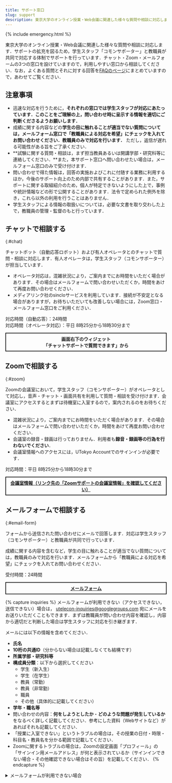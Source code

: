 ```yaml
---
title: サポート窓口
slug: support
description: 東京大学のオンライン授業・Web会議に関連した様々な質問や相談に対応します．チャット・Zoom・メールフォームの3つの窓口を設けていますので，利用しやすい窓口から相談してください．
---
```


{% include emergency.html %}

東京大学のオンライン授業・Web会議に関連した様々な質問や相談に対応します．サポートの拡充を図るため，学生スタッフ「コモンサポーター」と教職員が共同で対応する体制でサポートを行っています．チャット・Zoom・メールフォームの3つの窓口を設けていますので，利用しやすい窓口から相談してください．なお，よくある質問とそれに対する回答を[FAQのページ](/faq/)にまとめていますので，あわせてご覧ください．

## 注意事項

* 迅速な対応を行うために，**それぞれの窓口では学生スタッフが対応にあたっています．このことをご理解の上，問い合わせ時に呈示する情報を適切にご判断くださるようお願いします．**
* 成績に関する内容などの**学生の目に触れることが適当でない質問については，メールフォーム窓口で「教職員による対応を希望」にチェックを入れてお問い合わせください．教職員のみで対応を行います．** ただし，返信が遅れる可能性がある旨をご了承ください．
* **試験に関する質問・相談は，まず担当教員あるいは開講学部・研究科等に連絡してください．**また，本サポート窓口へ問い合わせたい場合は，メールフォーム窓口のみで受け付けます．
* 問い合わせで得た情報は，回答の実施およびこれに付随する業務に利用するほか，今後のサポート向上のため内部で共有することがあります．また，サポートに関する取組紹介のため，個人が特定できないようにした上で，事例や統計情報などの形で公開することがあります．法令で定められた例外を除き，これら以外の利用を行うことはありません．
* 学生スタッフによる情報の取扱いについては，必要な文書を取り交わした上で，教職員の管理・監督のもと行っています．

## チャットで相談する
{:#chat}

チャットボット（自動応答ロボット）および有人オペレータとのチャットで質問・相談に対応します．有人オペレータは，学生スタッフ（コモンサポーター）が担当しています．

* オペレータ対応は，混雑状況により，ご案内までにお時間をいただく場合があります．その場合はメールフォームで問い合わせいただくか，時間をあけて再度お問い合わせください．
* メディアリンク社のsincloサービスを利用しています．接続が不安定となる場合がありますが，お待ちいただいても改善しない場合には，Zoom窓口・メールフォーム窓口をご利用ください．

<div>対応時間（自動応答）：24時間</div>
<div>対応時間（オペレータ対応）：平日 8時25分から18時30分まで</div>

<div style="border: 2px solid currentcolor; margin: 1em 0 2em; padding: 0.5em; font-weight: bold; text-align: center;">
画面右下のウィジェット<br>「チャットサポートで質問できます」から
</div>

## Zoomで相談する
{:#zoom}

Zoomの会議室において，学生スタッフ（コモンサポーター）がオペレータとして対応し，音声・チャット・画面共有を利用して質問・相談を受け付けます．会議室にアクセスするとまずは待機室に入室するので，案内されるのをお待ちください．

* 混雑状況により，ご案内までにお時間をいただく場合があります．その場合はメールフォームで問い合わせいただくか，時間をあけて再度お問い合わせください．
* 会議室の録音・録画は行っておりません．利用者も**録音・録画等の行為を行わないでください**．
* 会議室情報へのアクセスには，UTokyo Accountでのサインインが必要です．

<div>対応時間：平日 8時25分から18時30分まで</div>

<div style="border: 2px solid currentcolor; margin: 1em 0 2em; padding: 0.5em; font-weight: bold; text-align: center;">
<a href="https://itc-lms.ecc.u-tokyo.ac.jp/lms/course?idnumber=20197J919010V02">会議室情報（リンク先の「Zoomサポートの会議室情報」を確認してください）</a>
</div>

## メールフォームで相談する
{:#email-form}

フォームから送信された問い合わせにメールで回答します．対応は学生スタッフ（コモンサポーター）と教職員が共同で行っています．

成績に関する内容を含むなど，学生の目に触れることが適当でない質問については，教職員のみで対応を行います．メールフォームから「教職員による対応を希望」にチェックを入れてお問い合わせください．

<div>受付時間：24時間</div>

<div style="border: 2px solid currentcolor; margin: 1em 0; padding: 0.5em; font-weight: bold; text-align: center;">
<a href="https://forms.gle/qHXyJ7W6e3YBUkW97">メールフォーム</a>
</div>

{% capture inquiries %}
メールフォームが利用できない（アクセスできない，送信できない）場合は， utelecon-inquiries@googlegroups.com 宛にメールをお送りいただくこともできます．まずは教職員が問い合わせ内容を確認し，内容から適切だと判断した場合は学生スタッフに対応を引き継ぎます．

メールには以下の情報を含めてください．

- **氏名**
- **10桁の共通ID**（分からない場合は記載しなくても結構です）
- **所属学部・研究科等**
- **構成員分類**：以下から選択してください
    - 学生（新入生）
    - 学生（在学生）
    - 教員（常勤）
    - 教員（非常勤）
    - 職員
    - その他（具体的に記載してください）
- **学年・職名等**
- 問い合わせの内容：**何をしようとしたか**・**どのような問題が発生しているか**をなるべく詳しく記載してください．参考にした資料（Webサイトなど）があればそれも記載してください．
- 「授業に入室できない」というトラブルの場合は，その授業の日付・時限・科目名・教員名を分かる範囲で記載してください．
- Zoomに関するトラブルの場合は，Zoomの設定画面「プロフィール」の「サインイン用メールアドレス」が何と表示されているか（サインインできない場合・その他確認できない場合はその旨）を記載してください．
{% endcapture %}

<details>
<summary>メールフォームが利用できない場合</summary>
{{ inquiries | markdownify }}
</details>

